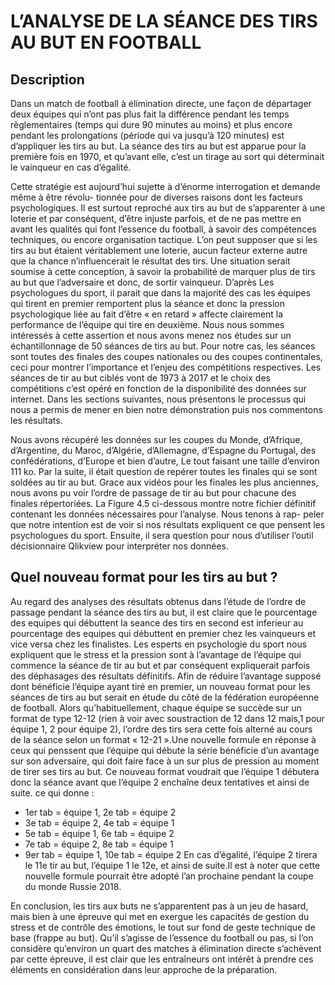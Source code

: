 # L’ANALYSE DE LA SÉANCE DES TIRS AU BUT EN FOOTBALL

## Description
Dans un match de football à élimination directe, une façon de départager deux équipes qui n’ont
pas plus fait la différence pendant les temps règlementaires (temps qui dure 90 minutes au moins)
et plus encore pendant les prolongations (période qui va jusqu’à 120 minutes) est d’appliquer les
tirs au but. La séance des tirs au but est apparue pour la première fois en 1970, et qu’avant elle,
c’est un tirage au sort qui déterminait le vainqueur en cas d’égalité.

Cette stratégie est aujourd’hui sujette à d’énorme interrogation et demande même à être révolu-
tionnée pour de diverses raisons dont les facteurs psychologiques. Il est surtout reproché aux tirs au but de s’apparenter à une loterie et par conséquent, d’être injuste parfois, et de ne pas mettre en avant les qualités qui font l’essence du football, à savoir des compétences techniques, ou encore
organisation tactique. L’on peut supposer que si les tirs au but étaient véritablement une loterie,
aucun facteur externe autre que la chance n’influencerait le résultat des tirs.
Une situation serait soumise à cette conception, à savoir la probabilité de marquer plus de tirs
au but que l’adversaire et donc, de sortir vainqueur. D’après Les psychologues du sport, il parait
que dans la majorité des cas les équipes qui tirent en premier remportent plus la séance et donc
la pression psychologique liée au fait d’être « en retard » affecte clairement la performance de
l’équipe qui tire en deuxième. Nous nous sommes intéressés à cette assertion et nous avons menez
nos études sur un échantillonnage de 50 séances de tirs au but. Pour notre cas, les séances sont toutes
des finales des coupes nationales ou des coupes continentales, ceci pour montrer l’importance et
l’enjeu des compétitions respectives. Les séances de tir au but ciblés vont de 1973 à 2017 et le choix
des compétitions c’est opéré en fonction de la disponibilité des données sur internet.
Dans les sections suivantes, nous présentons le processus qui nous a permis de mener en bien notre
démonstration puis nos commentons les résultats.


Nous avons récupéré les données sur les coupes du Monde, d’Afrique, d’Argentine, du Maroc, d’Algérie, d’Allemagne, d’Espagne du Portugal, des confédérations, d’Europe et bien d’autre, Le tout faisant une taille d’environ 111 ko. Par la suite, il était question de repérer toutes les finales qui se sont soldées au tir au but. Grace aux vidéos pour les finales les plus anciennes, nous avons pu voir l’ordre de passage de tir au but pour chacune des finales répertoriées. La Figure 4.5 ci-dessous montre notre fichier définitif contenant les données nécessaires pour l’analyse. Nous tenons à rap- peler que notre intention est de voir si nos résultats expliquent ce que pensent les psychologues du sport. Ensuite, il sera question pour nous d’utiliser l’outil décisionnaire Qlikview pour interpréter nos données.


## Quel nouveau format pour les tirs au but ?
Au regard des analyses des résultats obtenus dans l’étude de l’ordre de passage pendant la séance
des tirs au but, il est claire que le pourcentage des equipes qui débuttent la seance des tirs en second
est inferieur au pourcentage des equipes qui débuttent en premier chez les vainqueurs et vice versa
chez les finalistes. Les esperts en psychologie du sport nous expliquent que le stress et la pression
sont à l’avantage de l’équipe qui commence la séance de tir au but et par conséquent expliquerait
parfois des déphasages des résultats définitifs. Afin de réduire l’avantage supposé dont bénéficie
l’équipe ayant tiré en premier, un nouveau format pour les séances de tirs au but serait en étude du
côté de la fédération européenne de football. Alors qu’habituellement, chaque équipe se succède sur un format de type 12-12 (rien à voir avec soustraction de 12 dans 12 mais,1 pour équipe 1, 2
pour équipe 2), l’ordre des tirs sera cette fois alterné au cours de la séance selon un format « 12-21
».Une nouvelle formule en réponse à ceux qui penssent que l’équipe qui débute la série bénéficie
d’un avantage sur son adversaire, qui doit faire face à un sur plus de pression au moment de tirer ses
tirs au but. Ce nouveau format voudrait que l’équipe 1 débutera donc la séance avant que l’équipe
2 enchaîne deux tentatives et ainsi de suite. ce qui donne :
- 1er tab = équipe 1, 2e tab = équipe 2
- 3e tab = équipe 2, 4e tab = équipe 1
- 5e tab = équipe 1, 6e tab = équipe 2
- 7e tab = équipe 2, 8e tab = équipe 1
- 9er tab = équipe 1, 10e tab = équipe 2 
En cas d’égalité, l’équipe 2 tirera le 11e tir au but, l’équipe 1
le 12e, et ainsi de suite.Il est à noter que cette nouvelle formule pourrait être adopté l’an prochaine
pendant la coupe du monde Russie 2018.

En conclusion, les tirs aux buts ne s’apparentent pas à un jeu de hasard, mais bien à une épreuve
qui met en exergue les capacités de gestion du stress et de contrôle des émotions, le tout sur fond
de geste technique de base (frappe au but). Qu’il s’agisse de l’essence du football ou pas, si l’on
considère qu’environ un quart des matches à élimination directe s’achèvent par cette épreuve, il est
clair que les entraîneurs ont intérêt à prendre ces éléments en considération dans leur approche de
la préparation.
